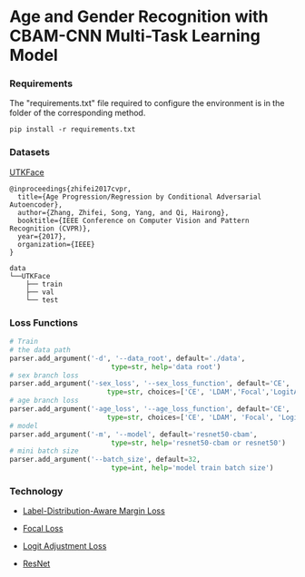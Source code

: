 # Age and Gender Recognition with CBAM-CNN Multi-Task Learning Model

### Requirements

The "requirements.txt" file required to configure the environment is in the folder of the corresponding method.

```
pip install -r requirements.txt
```



### Datasets

[UTKFace](https://susanqq.github.io/UTKFace/)

```
@inproceedings{zhifei2017cvpr,
  title={Age Progression/Regression by Conditional Adversarial Autoencoder},
  author={Zhang, Zhifei, Song, Yang, and Qi, Hairong},
  booktitle={IEEE Conference on Computer Vision and Pattern Recognition (CVPR)},
  year={2017},
  organization={IEEE}
}
```

```
data
└──UTKFace
    ├── train
    ├── val
    └── test
```

### Loss Functions

```python
# Train
# the data path
parser.add_argument('-d', '--data_root', default='./data',
                         type=str, help='data root')
# sex branch loss
parser.add_argument('-sex_loss', '--sex_loss_function', default='CE',
                        type=str, choices=['CE', 'LDAM','Focal','LogitAdjust'],help='loss function')
# age branch loss
parser.add_argument('-age_loss', '--age_loss_function', default='CE',
                        type=str, choices=['CE', 'LDAM', 'Focal', 'LogitAdjust'], help='loss function')
# model
parser.add_argument('-m', '--model', default='resnet50-cbam',
                         type=str, help='resnet50-cbam or resnet50')
# mini batch size
parser.add_argument('--batch_size', default=32,
                         type=int, help='model train batch size')
```



### Technology

* [Label-Distribution-Aware Margin Loss](https://github.com/kaidic/LDAM-DRW)

* [Focal Loss](https://github.com/clcarwin/focal_loss_pytorch/)
* [Logit Adjustment Loss](https://github.com/FlamieZhu/Balanced-Contrastive-Learning)
* [ResNet](https://github.com/labmlai/annotated_deep_learning_paper_implementations)
